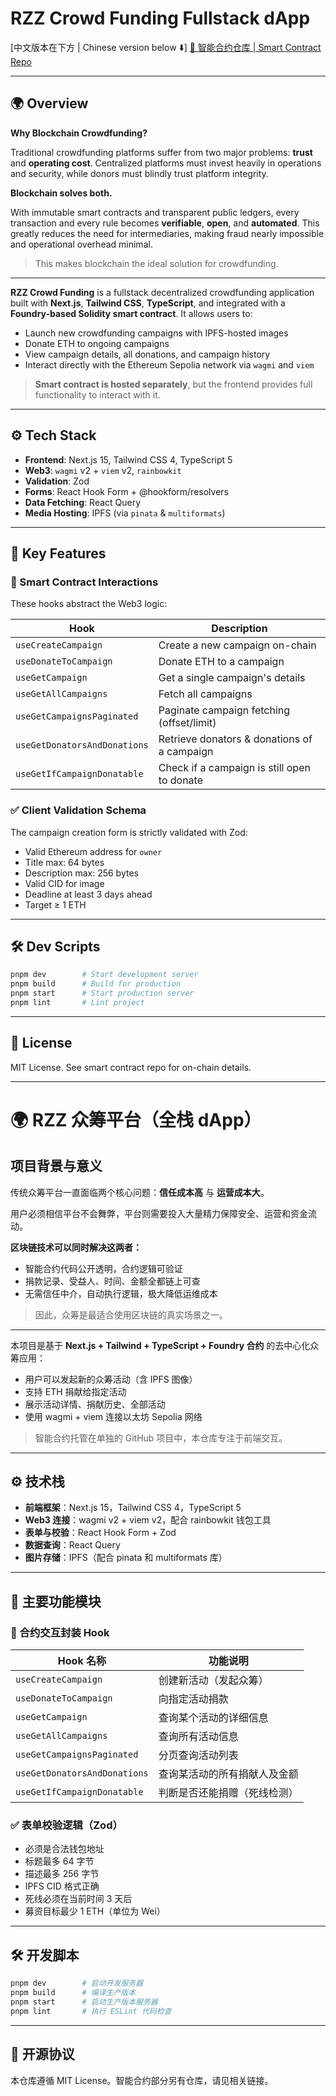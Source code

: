 # RZZ Crowd Funding Fullstack dApp

\[中文版本在下方 | Chinese version below ⬇️]
[🔗 智能合约仓库 | Smart Contract Repo](https://github.com/raozhaizhu/rzz-crowd-funding-foundry)

---

## 🌍 Overview

**Why Blockchain Crowdfunding?**

Traditional crowdfunding platforms suffer from two major problems: **trust** and **operating cost**. Centralized platforms must invest heavily in operations and security, while donors must blindly trust platform integrity.

**Blockchain solves both.**

With immutable smart contracts and transparent public ledgers, every transaction and every rule becomes **verifiable**, **open**, and **automated**. This greatly reduces the need for intermediaries, making fraud nearly impossible and operational overhead minimal.

> This makes blockchain the ideal solution for crowdfunding.

---

**RZZ Crowd Funding** is a fullstack decentralized crowdfunding application built with **Next.js**, **Tailwind CSS**, **TypeScript**, and integrated with a **Foundry-based Solidity smart contract**. It allows users to:

- Launch new crowdfunding campaigns with IPFS-hosted images
- Donate ETH to ongoing campaigns
- View campaign details, all donations, and campaign history
- Interact directly with the Ethereum Sepolia network via `wagmi` and `viem`

> **Smart contract is hosted separately**, but the frontend provides full functionality to interact with it.

---

## ⚙️ Tech Stack

- **Frontend**: Next.js 15, Tailwind CSS 4, TypeScript 5
- **Web3**: `wagmi` v2 + `viem` v2, `rainbowkit`
- **Validation**: Zod
- **Forms**: React Hook Form + @hookform/resolvers
- **Data Fetching**: React Query
- **Media Hosting**: IPFS (via `pinata` & `multiformats`)

---

## 🔗 Key Features

### 🧠 Smart Contract Interactions

These hooks abstract the Web3 logic:

| Hook                         | Description                                 |
| ---------------------------- | ------------------------------------------- |
| `useCreateCampaign`          | Create a new campaign on-chain              |
| `useDonateToCampaign`        | Donate ETH to a campaign                    |
| `useGetCampaign`             | Get a single campaign's details             |
| `useGetAllCampaigns`         | Fetch all campaigns                         |
| `useGetCampaignsPaginated`   | Paginate campaign fetching (offset/limit)   |
| `useGetDonatorsAndDonations` | Retrieve donators & donations of a campaign |
| `useGetIfCampaignDonatable`  | Check if a campaign is still open to donate |

### ✅ Client Validation Schema

The campaign creation form is strictly validated with Zod:

- Valid Ethereum address for `owner`
- Title max: 64 bytes
- Description max: 256 bytes
- Valid CID for image
- Deadline at least 3 days ahead
- Target ≥ 1 ETH

---

## 🛠️ Dev Scripts

```bash
pnpm dev        # Start development server
pnpm build      # Build for production
pnpm start      # Start production server
pnpm lint       # Lint project
```

---

## 📄 License

MIT License. See smart contract repo for on-chain details.

---

# 🌍 RZZ 众筹平台（全栈 dApp）

## 项目背景与意义

传统众筹平台一直面临两个核心问题：**信任成本高** 与 **运营成本大**。

用户必须相信平台不会舞弊，平台则需要投入大量精力保障安全、运营和资金流动。

**区块链技术可以同时解决这两者：**

- 智能合约代码公开透明，合约逻辑可验证
- 捐款记录、受益人、时间、金额全都链上可查
- 无需信任中介，自动执行逻辑，极大降低运维成本

> 因此，众筹是最适合使用区块链的真实场景之一。

---

本项目是基于 **Next.js + Tailwind + TypeScript + Foundry 合约** 的去中心化众筹应用：

- 用户可以发起新的众筹活动（含 IPFS 图像）
- 支持 ETH 捐献给指定活动
- 展示活动详情、捐献历史、全部活动
- 使用 wagmi + viem 连接以太坊 Sepolia 网络

> 智能合约托管在单独的 GitHub 项目中，本仓库专注于前端交互。

---

## ⚙️ 技术栈

- **前端框架**：Next.js 15，Tailwind CSS 4，TypeScript 5
- **Web3 连接**：wagmi v2 + viem v2，配合 rainbowkit 钱包工具
- **表单与校验**：React Hook Form + Zod
- **数据查询**：React Query
- **图片存储**：IPFS（配合 pinata 和 multiformats 库）

---

## 🔗 主要功能模块

### 🧠 合约交互封装 Hook

| Hook 名称                    | 功能说明                     |
| ---------------------------- | ---------------------------- |
| `useCreateCampaign`          | 创建新活动（发起众筹）       |
| `useDonateToCampaign`        | 向指定活动捐款               |
| `useGetCampaign`             | 查询某个活动的详细信息       |
| `useGetAllCampaigns`         | 查询所有活动信息             |
| `useGetCampaignsPaginated`   | 分页查询活动列表             |
| `useGetDonatorsAndDonations` | 查询某活动的所有捐献人及金额 |
| `useGetIfCampaignDonatable`  | 判断是否还能捐赠（死线检测） |

### ✅ 表单校验逻辑（Zod）

- 必须是合法钱包地址
- 标题最多 64 字节
- 描述最多 256 字节
- IPFS CID 格式正确
- 死线必须在当前时间 3 天后
- 募资目标最少 1 ETH（单位为 Wei）

---

## 🛠️ 开发脚本

```bash
pnpm dev        # 启动开发服务器
pnpm build      # 编译生产版本
pnpm start      # 启动生产版本服务器
pnpm lint       # 执行 ESLint 代码检查
```

---

## 📄 开源协议

本仓库遵循 MIT License。智能合约部分另有仓库，请见相关链接。
